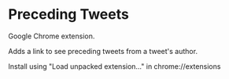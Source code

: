 Preceding Tweets
================

Google Chrome extension.

Adds a link to see preceding tweets from a tweet's author.

Install using "Load unpacked extension…" in chrome://extensions
